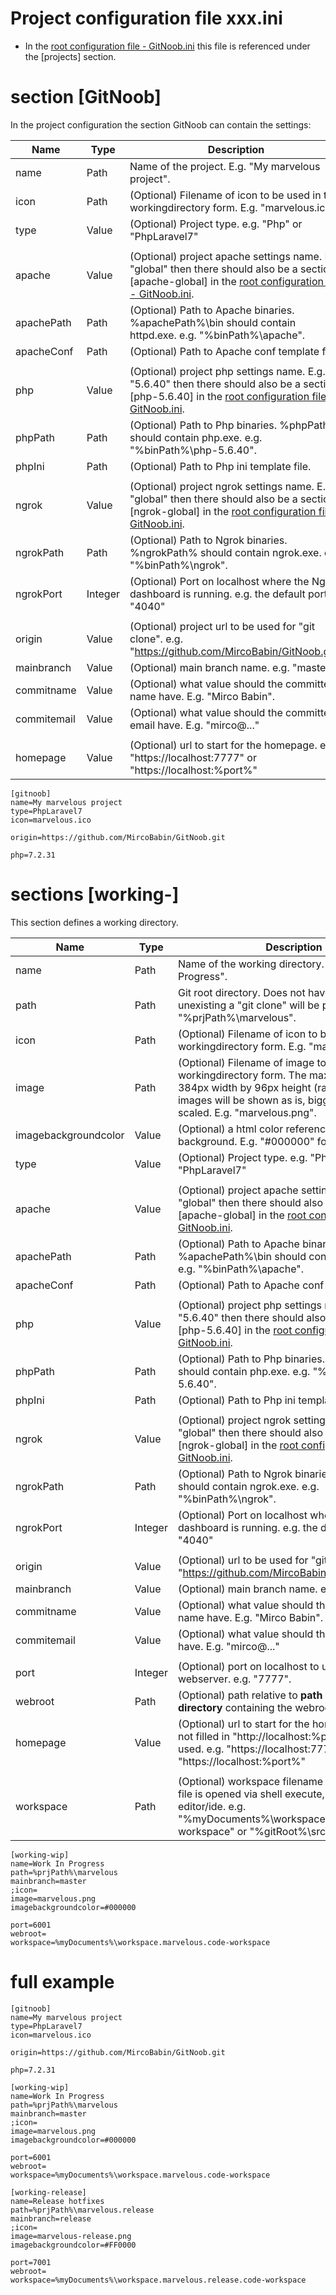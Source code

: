# Project configuration file xxx.ini

- In the [root configuration file - GitNoob.ini](RootConfigurationFile.md "Root Configuration File") this file is referenced under the \[projects\] section.

# section \[GitNoob\]
In the project configuration the section GitNoob can contain the settings:

| Name | Type | Description |
| ---- | ---- | ----------- |
| name | Path | Name of the project. E.g. "My marvelous project". |
| icon | Path | (Optional) Filename of icon to be used in the workingdirectory form. E.g. "marvelous.ico". |
| type | Value | (Optional) Project type. e.g. "Php" or "PhpLaravel7" |
| | | |
| apache | Value | (Optional) project apache settings name. E.g. "global" then there should also be a section \[apache-global\] in the [root configuration file - GitNoob.ini](RootConfigurationFile.md "Root Configuration File"). |
| apachePath | Path | (Optional) Path to Apache binaries. %apachePath%\\bin should contain httpd.exe. e.g. "%binPath%\\apache". |
| apacheConf | Path | (Optional) Path to Apache conf template file. |
| | | |
| php | Value | (Optional) project php settings name. E.g. "5.6.40" then there should also be a section \[php-5.6.40\] in the [root configuration file - GitNoob.ini](RootConfigurationFile.md "Root Configuration File"). |
| phpPath | Path | (Optional) Path to Php binaries. %phpPath% should contain php.exe. e.g. "%binPath%\\php-5.6.40". |
| phpIni | Path | (Optional) Path to Php ini template file. |
| | | |
| ngrok | Value | (Optional) project ngrok settings name. E.g. "global" then there should also be a section \[ngrok-global\] in the [root configuration file - GitNoob.ini](RootConfigurationFile.md "Root Configuration File"). |
| ngrokPath | Path | (Optional) Path to Ngrok binaries. %ngrokPath% should contain ngrok.exe. e.g. "%binPath%\\ngrok". |
| ngrokPort | Integer | (Optional) Port on localhost where the Ngrok dashboard is running. e.g. the default port "4040" |
| | | |
| origin | Value | (Optional) project url to be used for "git clone". e.g. "https://github.com/MircoBabin/GitNoob.git". |
| mainbranch | Value | (Optional) main branch name. e.g. "master". |
| commitname | Value | (Optional) what value should the committer name have. E.g. "Mirco Babin". |
| commitemail | Value | (Optional) what value should the committer email have. E.g. "mirco@..." |
| | | |
| homepage| Value | (Optional) url to start for the homepage. e.g. "https://localhost:7777" or "https://localhost:%port%" |

```
[gitnoob]
name=My marvelous project
type=PhpLaravel7
icon=marvelous.ico

origin=https://github.com/MircoBabin/GitNoob.git

php=7.2.31
```

# sections \[working-\]
This section defines a working directory. 

| Name | Type | Description |
| ---- | ---- | ----------- |
| name | Path | Name of the working directory. E.g. "Work In Progress". |
| path | Path | Git root directory. Does not have to exist, when unexisting a "git clone" will be performed. E.g. "%prjPath%\marvelous". |
| icon | Path | (Optional) Filename of icon to be used in the workingdirectory form. E.g. "marvelous.ico". |
| image | Path | (Optional) Filename of image to be used in the workingdirectory form. The max image size is 384px width by 96px height (ratio 4:1). Smaller images will be shown as is, bigger images will be scaled. E.g. "marvelous.png". |
| imagebackgroundcolor | Value | (Optional) a html color reference for the image background. E.g. "#000000" for black. |
| type | Value | (Optional) Project type. e.g. "Php" or "PhpLaravel7" |
| | | |
| apache | Value | (Optional) project apache settings name. E.g. "global" then there should also be a section \[apache-global\] in the [root configuration file - GitNoob.ini](RootConfigurationFile.md "Root Configuration File"). |
| apachePath | Path | (Optional) Path to Apache binaries. %apachePath%\\bin should contain httpd.exe. e.g. "%binPath%\\apache". |
| apacheConf | Path | (Optional) Path to Apache conf template file. |
| | | |
| php | Value | (Optional) project php settings name. E.g. "5.6.40" then there should also be a section \[php-5.6.40\] in the [root configuration file - GitNoob.ini](RootConfigurationFile.md "Root Configuration File"). |
| phpPath | Path | (Optional) Path to Php binaries. %phpPath% should contain php.exe. e.g. "%binPath%\\php-5.6.40". |
| phpIni | Path | (Optional) Path to Php ini template file. |
| | | |
| ngrok | Value | (Optional) project ngrok settings name. E.g. "global" then there should also be a section \[ngrok-global\] in the [root configuration file - GitNoob.ini](RootConfigurationFile.md "Root Configuration File"). |
| ngrokPath | Path | (Optional) Path to Ngrok binaries. %ngrokPath% should contain ngrok.exe. e.g. "%binPath%\\ngrok". |
| ngrokPort | Integer | (Optional) Port on localhost where the Ngrok dashboard is running. e.g. the default port "4040" |
| | | |
| origin | Value | (Optional) url to be used for "git clone". e.g. "https://github.com/MircoBabin/GitNoob.git". |
| mainbranch | Value | (Optional) main branch name. e.g. "master". |
| commitname | Value | (Optional) what value should the committer name have. E.g. "Mirco Babin". |
| commitemail | Value | (Optional) what value should the committer email have. E.g. "mirco@..." |
| | | |
| port| Integer | (Optional) port on localhost to use for the webserver. e.g. "7777". |
| webroot | Path | (Optional) path relative to **path of the working directory** containing the webroot. E.g. "public". |
| homepage| Value | (Optional) url to start for the homepage. When not filled in "http://localhost:%port%/" will be used. e.g. "https://localhost:7777" or "https://localhost:%port%" |
| | | |
| workspace| Path | (Optional) workspace filename of the IDE. The file is opened via shell execute, can be from any editor/ide. e.g. "%myDocuments%\\workspace.marvelous.code-workspace" or "%gitRoot%\\src\\GitNoob.sln". |

```
[working-wip]
name=Work In Progress
path=%prjPath%\marvelous
mainbranch=master
;icon=
image=marvelous.png
imagebackgroundcolor=#000000

port=6001
webroot=
workspace=%myDocuments%\workspace.marvelous.code-workspace
```

# full example

```
[gitnoob]
name=My marvelous project
type=PhpLaravel7
icon=marvelous.ico

origin=https://github.com/MircoBabin/GitNoob.git

php=7.2.31

[working-wip]
name=Work In Progress
path=%prjPath%\marvelous
mainbranch=master
;icon=
image=marvelous.png
imagebackgroundcolor=#000000

port=6001
webroot=
workspace=%myDocuments%\workspace.marvelous.code-workspace

[working-release]
name=Release hotfixes
path=%prjPath%\marvelous.release
mainbranch=release
;icon=
image=marvelous-release.png
imagebackgroundcolor=#FF0000

port=7001
webroot=
workspace=%myDocuments%\workspace.marvelous.release.code-workspace
```